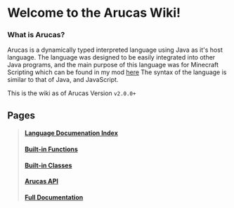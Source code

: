 
# Welcome to the Arucas Wiki!

### What is Arucas?

Arucas is a dynamically typed interpreted language using Java as it's host language.
The language was designed to be easily integrated into other Java programs, and the main purpose of this language was for Minecraft Scripting which can be found in my mod [here](https://github.com/senseiwells/EssentialClient)
The syntax of the language is similar to that of Java, and JavaScript.

This is the wiki as of Arucas Version `v2.0.0+`

## Pages

> #### [Language Documenation Index](https://github.com/senseiwells/Arucas/blob/main/docs/Language%20Documentation/0.%20Index.md)
> #### [Built-in Functions](https://github.com/senseiwells/Arucas/blob/main/docs/Extensions.md)
> #### [Built-in Classes](https://github.com/senseiwells/Arucas/blob/main/docs/Classes.md)
> #### [Arucas API](https://github.com/senseiwells/Arucas/blob/main/docs/ArucasAPI.md)
> #### [Full Documentation](https://github.com/senseiwells/Arucas/blob/main/docs/Full.md)